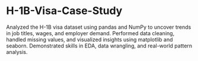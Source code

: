 # H-1B-Visa-Case-Study
Analyzed the H-1B visa dataset using pandas and NumPy to uncover trends in job titles, wages, and employer demand. Performed data cleaning, handled missing values, and visualized insights using matplotlib and seaborn. Demonstrated skills in EDA, data wrangling, and real-world pattern analysis.
